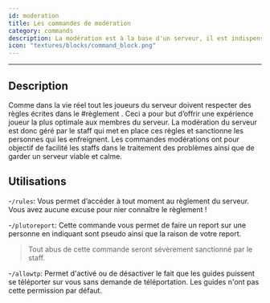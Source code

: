 ```yaml
---
id: moderation
title: Les commandes de modération
category: commands
description: La modération est à la base d'un serveur, il est indispensable pour garder un serveur optimal et une bonne experience joueur. 
icon: "textures/blocks/command_block.png"
---
```

___
## Description 

Comme dans la vie réel tout les joueurs du serveur doivent respecter des règles écrites dans le #règlement . Ceci a pour but d’offrir une expérience joueur la plus optimale aux membres du serveur. 
La modération du serveur est donc géré par le staff qui met en place ces règles et sanctionne les personnes qui les enfreignent. Les commandes modérations ont pour objectif de facilité les staffs dans le traitement des problèmes ainsi que de garder un serveur viable et calme. 

## Utilisations 

-`` /rules ``: Vous permet d’accéder à tout moment au règlement du serveur. Vous avez aucune excuse pour nier  connaître le règlement ! 

-`` /plutoreport ``: Cette commande vous permet  de faire un report sur une personne en indiquant sont pseudo ainsi que la raison de votre report. 
> Tout abus de cette commande seront sévèrement sanctionné par le staff.

-`` /allowtp ``: Permet d'activé ou de désactiver le fait que les guides puissent se téléporter sur vous sans demande de téléportation. 
Les guides n'ont pas cette permission par défaut.
